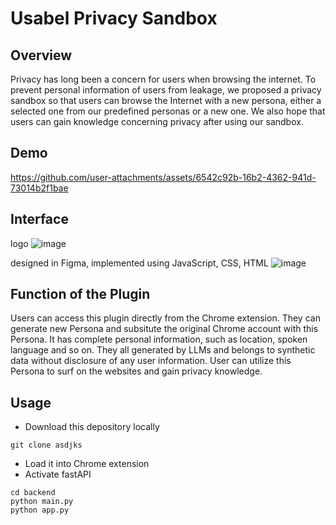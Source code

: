 # Usabel Privacy Sandbox
## Overview
Privacy has long been a concern for users when browsing the internet. To prevent personal information of users from leakage, we proposed a privacy sandbox so that users can browse the Internet with a new persona, either a selected one from our predefined personas or a new one. We also hope that users can gain knowledge concerning privacy after using our sandbox. 

## Demo
https://github.com/user-attachments/assets/6542c92b-16b2-4362-941d-73014b2f1bae

## Interface
logo
![image](https://github.com/user-attachments/assets/c34e8c4e-ecb6-409f-938c-e18b3ed75694)

designed in Figma, implemented using JavaScript, CSS, HTML
![image](https://github.com/user-attachments/assets/9dd4d031-26b6-4aae-a5dd-ce762637de90)

## Function of the Plugin
Users can access this plugin directly from the Chrome extension. They can generate new Persona and subsitute the original Chrome account with this Persona. It has complete personal information, such as location, spoken language and so on. They all generated by LLMs and belongs to synthetic data without disclosure of any user information. User can utilize this Persona to surf on the websites and gain privacy knowledge.

## Usage
- Download this depository locally
```
git clone asdjks
```
- Load it into Chrome extension
- Activate fastAPI
```
cd backend
python main.py
python app.py
```
